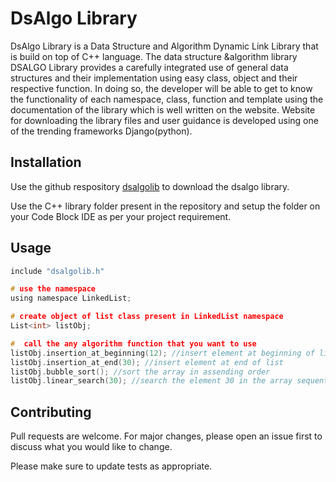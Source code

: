 # DsAlgo Library

DsAlgo Library is a Data Structure and Algorithm Dynamic Link Library that is build on top of C++ language. The data structure &algorithm library  DSALGO Library provides a carefully
integrated use of general data structures and their implementation using easy class, object and their respective
function. In doing so, the developer will be able to get to know the functionality of each namespace, class,
function and template using the documentation of the library which is well written on the website.
Website for downloading the library files and user guidance is developed using one of the trending frameworks
Django(python).

## Installation

Use the github respository [dsalgolib](https://github.com/YogeshBisht2307/DsAlgo-Library) to download the dsalgo library.

Use the C++ library folder present in the repository and setup the folder on your Code Block IDE as per your project requirement.


## Usage

```c
include "dsalgolib.h"

# use the namespace
using namespace LinkedList;

# create object of list class present in LinkedList namespace
List<int> listObj;

#  call the any algorithm function that you want to use
listObj.insertion_at_beginning(12); //insert element at beginning of list
listObj.insertion_at_end(30); //insert element at end of list
listObj.bubble_sort(); //sort the array in assending order
listObj.linear_search(30); //search the element 30 in the array sequentially

```

## Contributing
Pull requests are welcome. For major changes, please open an issue first to discuss what you would like to change.

Please make sure to update tests as appropriate.
